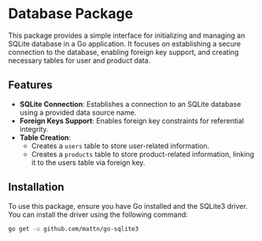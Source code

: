 # Database Package

This package provides a simple interface for initializing and managing an SQLite database in a Go application. It focuses on establishing a secure connection to the database, enabling foreign key support, and creating necessary tables for user and product data.

## Features

- **SQLite Connection**: Establishes a connection to an SQLite database using a provided data source name.
- **Foreign Keys Support**: Enables foreign key constraints for referential integrity.
- **Table Creation**:
  - Creates a `users` table to store user-related information.
  - Creates a `products` table to store product-related information, linking it to the users table via foreign key.

## Installation

To use this package, ensure you have Go installed and the SQLite3 driver. You can install the driver using the following command:

```bash
go get -u github.com/mattn/go-sqlite3